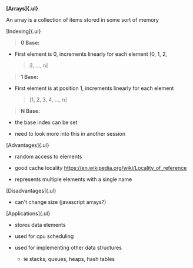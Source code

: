**[Arrays]{.ul}**

An array is a collection of items stored in some sort of memory

[Indexing]{.ul}

> **0 Base:**

-   First element is 0, increments linearly for each element \[0, 1, 2,
    > 3, ..., n\]

> **1 Base:**

-   First element is at position 1, increments linearly for each element
    > \[1, 2, 3, 4, ..., n\]

> **N Base:**

-   the base index can be set

-   need to look more into this in another session

[Advantages]{.ul}

-   random access to elements

-   good cache locality
    <https://en.wikipedia.org/wiki/Locality_of_reference>

-   represents multiple elements with a single name

[Disadvantages]{.ul}

-   can't change size (javascript arrays?)

[Applications]{.ul}

-   stores data elements

-   used for cpu scheduling

-   used for implementing other data structures

    -   ie stacks, queues, heaps, hash tables
